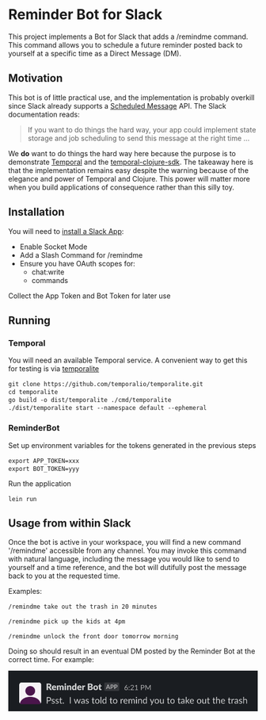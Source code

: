 # Reminder Bot for Slack

This project implements a Bot for Slack that adds a /remindme command.  This command allows you to schedule a future reminder posted back to yourself at a specific time as a Direct Message (DM).

## Motivation

This bot is of little practical use, and the implementation is probably overkill since Slack already supports a [Scheduled Message](https://api.slack.com/messaging/scheduling) API.  The Slack documentation reads:

> If you want to do things the hard way, your app could implement state storage and job scheduling to send this message at the right time ...

We **do** want to do things the hard way here because the purpose is to demonstrate [Temporal](https://temporal.io/) and the [temporal-clojure-sdk](https://github.com/manetu/temporal-clojure-sdk).  The takeaway here is that the implementation remains easy despite the warning because of the elegance and power of Temporal and Clojure.  This power will matter more when you build applications of consequence rather than this silly toy.

## Installation

You will need to [install a Slack App](https://api.slack.com/authentication/basics):

- Enable Socket Mode
- Add a Slash Command for /remindme
- Ensure you have OAuth scopes for:
  - chat:write
  - commands

Collect the App Token and Bot Token for later use

## Running

### Temporal

You will need an available Temporal service.  A convenient way to get this for testing is via [temporalite](https://github.com/temporalio/temporalite)

```shell
git clone https://github.com/temporalio/temporalite.git
cd temporalite
go build -o dist/temporalite ./cmd/temporalite
./dist/temporalite start --namespace default --ephemeral
```

### ReminderBot

Set up environment variables for the tokens generated in the previous steps

```shell
export APP_TOKEN=xxx
export BOT_TOKEN=yyy
```

Run the application

```shell
lein run
```

## Usage from within Slack

Once the bot is active in your workspace, you will find a new command '/remindme' accessible from any channel.  You may invoke this command with natural language, including the message you would like to send to yourself and a time reference, and the bot will dutifully post the message back to you at the requested time.

Examples:

```shell
/remindme take out the trash in 20 minutes
```

```shell
/remindme pick up the kids at 4pm
```

```shell
/remindme unlock the front door tomorrow morning
```

Doing so should result in an eventual DM posted by the Reminder Bot at the correct time.  For example:

![DM](images/dm.png)
